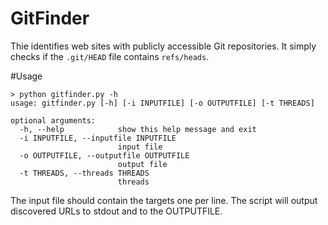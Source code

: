 GitFinder
==============
Thie identifies web sites with publicly accessible Git repositories. It simply checks if the ```.git/HEAD``` file contains ```refs/heads```. 

#Usage

```
> python gitfinder.py -h
usage: gitfinder.py [-h] [-i INPUTFILE] [-o OUTPUTFILE] [-t THREADS]

optional arguments:
  -h, --help            show this help message and exit
  -i INPUTFILE, --inputfile INPUTFILE
                        input file
  -o OUTPUTFILE, --outputfile OUTPUTFILE
                        output file
  -t THREADS, --threads THREADS
                        threads
```

The input file should contain the targets one per line. The script will output discovered URLs to stdout and to the OUTPUTFILE.
